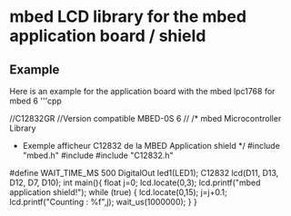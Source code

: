 # mbed LCD library for the mbed application board / shield


## Example

Here is an example for the application board with the mbed lpc1768 for mbed 6
'''cpp

//C12832GR
//Version compatible MBED-0S 6
//
/* mbed Microcontroller Library
* Exemple afficheur C12832 de la MBED Application shield
*/
#include "mbed.h"
#include <cstdio>
#include "C12832.h"

#define WAIT_TIME_MS 500 
DigitalOut led1(LED1);
C12832 lcd(D11, D13, D12, D7, D10);
int main(){
    float j=0;
    lcd.locate(0,3);
    lcd.printf("mbed application shield!");
    while (true)
    {
         lcd.locate(0,15);
         j=j+0.1;
        lcd.printf("Counting : %f",j);
        wait_us(1000000);
    }
}
